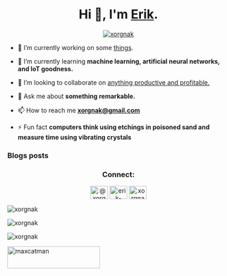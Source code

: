 <h1 align="center">Hi 👋, I'm <a href='https://github.com/xorgnak/resume'>Erik</a>.</h1>

<p align="center"> <a href="https://github.com/ryo-ma/github-profile-trophy"><img src="https://github-profile-trophy.vercel.app/?username=xorgnak" alt="xorgnak" /></a></p>

- 🔭 I’m currently working on some [things](https://github.com/xorgnak).

- 🌱 I’m currently learning **machine learning, artificial neural networks, and IoT goodness.**

- 👯 I’m looking to collaborate on [anything productive and profitable.](https://www.buymeacoffee.com/maxcatman)

- 💬 Ask me about **something remarkable.**

- 📫 How to reach me **xorgnak@gmail.com**

- ⚡ Fun fact **computers think using etchings in poisoned sand and measure time using vibrating crystals**

### Blogs posts
<!-- BLOG-POST-LIST:START -->
<!-- BLOG-POST-LIST:END -->

<h3 align="center">Connect:</h3>
<p align="center">
<a href="https://dev.to/@xorgnak" target="blank"><img align="center" src="https://cdn.jsdelivr.net/npm/simple-icons@3.0.1/icons/dev-dot-to.svg" alt="@xorgnak" height="30" width="40" /></a>
<a href="https://linkedin.com/in/erik-olson-70767094" target="blank"><img align="center" src="https://cdn.jsdelivr.net/npm/simple-icons@3.0.1/icons/linkedin.svg" alt="erik-olson-70767094" height="30" width="40" /></a>
<a href="https://www.youtube.com/c/xorgnak" target="blank"><img align="center" src="https://cdn.jsdelivr.net/npm/simple-icons@3.0.1/icons/youtube.svg" alt="xorgnak" height="30" width="40" /></a>
</p>

<p><img align="center" src="https://github-readme-stats.vercel.app/api/top-langs?username=xorgnak&show_icons=true&locale=en&layout=compact" alt="xorgnak" /></p>

<p><img align="center" src="https://github-readme-stats.vercel.app/api?username=xorgnak&show_icons=true&locale=en" alt="xorgnak" /></p>

<p><img align="center" src="https://github-readme-streak-stats.herokuapp.com/?user=xorgnak&" alt="xorgnak" /></p>

<p><a href="https://www.buymeacoffee.com/maxcatman"> <img align="left" src="https://cdn.buymeacoffee.com/buttons/v2/default-yellow.png" height="50" width="210" alt="maxcatman" /></a></p>

